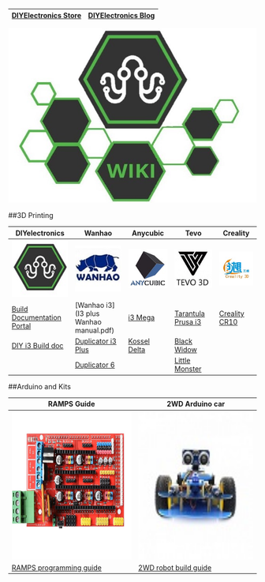 
| **[DIYElectronics Store](https://www.diyelectronics.co.za/store)** | **[DIYElectronics Blog](https://www.diyelectronics.co.za/blog)** |
|-|-|


![](img/wikilogo.jpg)

##3D Printing

|DIYelectronics|Wanhao|Anycubic|Tevo|Creality|
|-----------------------------------|-------------------------------|----------------------------------|-|-|
<img src="img/diy101.jpg" width=500>|<img src="img/wanhao.jpg" width=500>|<img src="img/anycubic.jpg" width=500>|<img src="img/tevo.jpg" width=500>|<img src="img/crealitylogo.jpg" width=500>| 
|[Build Documentation Portal](builddoc.md)|[Wanhao i3](I3 plus Wanhao manual.pdf)|[i3 Mega](AncubicI3Mega.md)|[Tarantula Prusa i3](TevoTran.md)|[Creality CR10](crealityCR10.md)|
|[DIY i3 Build doc](builddoc.md)|[Duplicator i3 Plus](Duplicatori3plus.md)|[Kossel Delta](AnyycubicKossDelt.md)|[Black Widow](TevBlkWid.md)||
||[Duplicator 6](WanDup6.md)|| [Little Monster](lilmon.md)|

##Arduino and Kits

|RAMPS Guide|2WD Arduino car|
|--|--|
|<img src="img/RAMPS.jpg" width=300 height=300>|<img src="img/2wd car.JPG" width=300 height=300>
|[RAMPS programming guide](RAMPS_XLoader_Guide_rev1.pdf)|[2WD robot build guide](ARDUINO_2WD_SMART_ROBOT_CAR.pdf)|